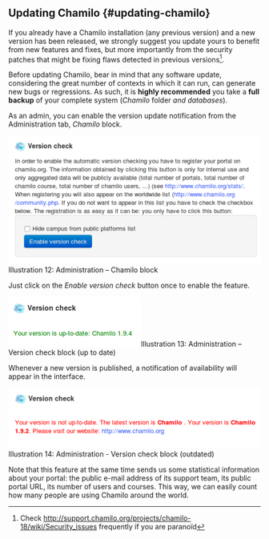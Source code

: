 ## Updating Chamilo {#updating-chamilo}

If you already have a Chamilo installation (any previous version) and a new version has been released, we strongly suggest you update yours to benefit from new features and fixes, but more importantly from the security patches that might be fixing flaws detected in previous versions[^12].

Before updating Chamilo, bear in mind that any software update, considering the great number of contexts in which it can run, can generate new bugs or regressions. As such, it is **highly recommended** you take a **full backup** of your complete system (_Chamilo_ folder _and databases_).

As an admin, you can enable the version update notification from the Administration tab, _Chamilo_ block.

![](../../assets/images14.png)Illustration 12: Administration – Chamilo block

Just click on the _Enable version check_ button once to enable the feature.

![](../../assets/images15.png)Illustration 13: Administration – Version check block (up to date)

Whenever a new version is published, a notification of availability will appear in the interface.

![](../../assets/images16.png)Illustration 14: Administration - Version check block (outdated)

Note that this feature at the same time sends us some statistical information about your portal: the public e-mail address of its support team, its public portal URL, its number of users and courses. This way, we can easily count how many people are using Chamilo around the world.

[^12]: Check http://support.chamilo.org/projects/chamilo-18/wiki/Security_issues frequently if you are paranoïd